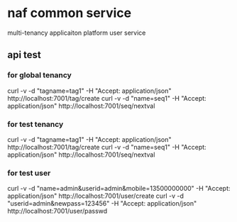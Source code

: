 # naf common service
multi-tenancy applicaiton platform user service

## api test

### for global tenancy
curl -v -d "tagname=tag1" -H "Accept: application/json" http://localhost:7001/tag/create
curl -v -d "name=seq1" -H "Accept: application/json" http://localhost:7001/seq/nextval
### for test tenancy
curl -v -d "tagname=tag1" -H "Accept: application/json" http://localhost:7001/tag/create
curl -v -d "name=seq1" -H "Accept: application/json" http://localhost:7001/seq/nextval

### for test user
curl -v -d "name=admin&userid=admin&mobile=13500000000" -H "Accept: application/json" http://localhost:7001/user/create
curl -v -d "userid=admin&newpass=123456" -H "Accept: application/json" http://localhost:7001/user/passwd